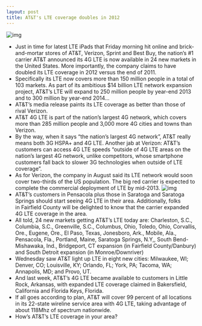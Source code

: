 ```yaml
---
layout: post
title: AT&T's LTE coverage doubles in 2012
---
```

![img](http://media.idownloadblog.com/wp-content/uploads/2012/08/Cell-Tower.jpeg)
* Just in time for latest LTE iPads that Friday morning hit online and brick-and-mortar stores of AT&T, Verizon, Sprint and Best Buy, the nation’s #1 carrier AT&T announced its 4G LTE is now available in 24 new markets in the United States. More importantly, the company claims to have doubled its LTE coverage in 2012 versus the end of 2011.
* Specifically its LTE now covers more than 150 million people in a total of 103 markets. As part of its ambitious $14 billion LTE network expansion project, AT&T’s LTE will expand to 250 million people by year-end 2013 and to 300 million by year-end 2014…
* AT&T’s media release paints its LTE coverage as better than those of rival Verizon.
* AT&T 4G LTE is part of the nation’s largest 4G network, which covers more than 285 million people and 3,000 more 4G cities and towns than Verizon.
* By the way, when it says “the nation’s largest 4G network”, AT&T really means both 3G HSPA+ and 4G LTE. Another jab at Verizon: AT&T’s customers can access 4G LTE speeds “outside of 4G LTE areas on the nation’s largest 4G network, unlike competitors, whose smartphone customers fall back to slower 3G technologies when outside of LTE coverage”.
* As for Verizon, the company in August said its LTE network would soon cover two-thirds of the US population. The big red carrier is expected to complete the commercial deployment of LTE by mid-2013.
![img](http://media.idownloadblog.com/wp-content/uploads/2012/11/ATT-LTE-coverage-20121116.jpg)
* AT&T’s customers in Pensacola plus those in Saratoga and Saratoga Springs should start seeing 4G LTE in their area. Additionally, folks in Fairfield County will be delighted to know that the carrier expanded 4G LTE coverage in the area.
* All told, 24 new markets getting AT&T’s LTE today are: Charleston, S.C., Columbia, S.C., Greenville, S.C., Columbus, Ohio, Toledo, Ohio, Corvallis, Ore., Eugene, Ore., El Paso, Texas, Jonesboro, Ark., Mobile, Ala., Pensacola, Fla., Portland, Maine, Saratoga Springs, N.Y,, South Bend-Mishawaka, Ind., Bridgeport, CT expansion (in Fairfield County/Danbury) and South Detroit expansion (in Monroe/Downriver)
* Wednesday saw AT&T light up LTE in eight new cities: Milwaukee, WI; Denver, CO; Louisville, KY; Orlando, FL; York, PA; Tacoma, WA; Annapolis, MD; and Provo, UT.
* And last week, AT&T’s 4G LTE became available to customers in Little Rock, Arkansas, with expanded LTE coverage claimed in Bakersfield, California and Florida Keys, Florida.
* If all goes according to plan, AT&T will cover 99 percent of all locations in its 22-state wireline service area with 4G LTE, taking advantage of about 118Mhz of spectrum nationwide.
* How’s AT&T’s LTE coverage in your area?

